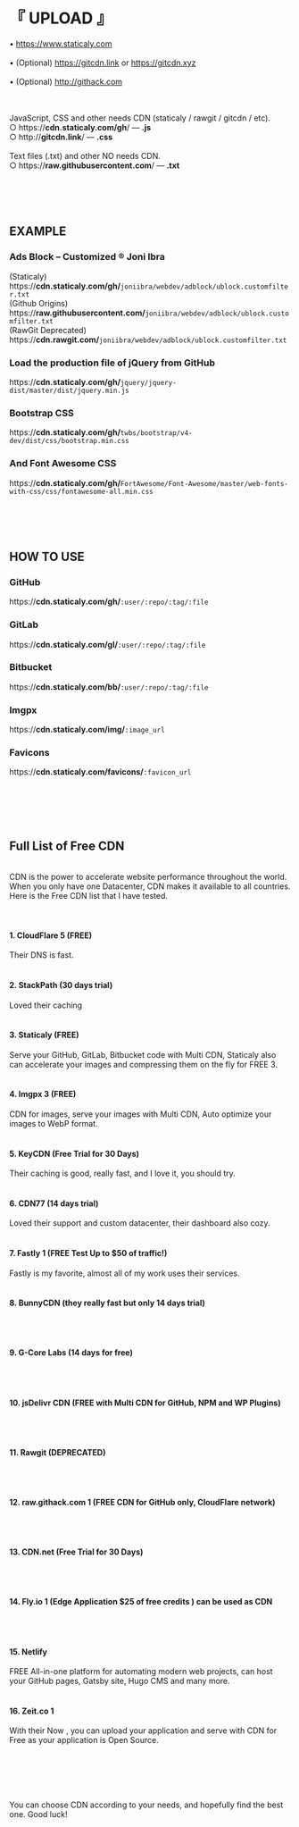 # 『 UPLOAD 』

•  https://www.staticaly.com
<br /><br />•  (Optional) https://gitcdn.link or https://gitcdn.xyz
<br /><br />•  (Optional) http://githack.com
<br /><br /><br />

JavaScript, CSS and other needs CDN (staticaly / rawgit / gitcdn / etc).
<br />
○  https://<b>cdn.staticaly.com/gh</b>/  ––  <b>.js</b>
<br />
○  http://<b>gitcdn.link</b>/  ––  <b>.css</b>
<br /><br />
Text files (.txt) and other NO needs CDN.
<br />
○  https://<b>raw.githubusercontent.com</b>/  ––  <b>.txt</b>
<br /><br /><br /><br /><br />


## EXAMPLE

### Ads Block – Customized ® Joni Ibra
(Staticaly) https://<b>cdn.staticaly.com/gh/</b><code>joniibra/webdev/adblock/ublock.customfilter.txt</code>
<br />(Github Origins) https://<b>raw.githubusercontent.com/</b><code>joniibra/webdev/adblock/ublock.customfilter.txt</code>
<br />(RawGit Deprecated) https://<b>cdn.rawgit.com/</b><code>joniibra/webdev/adblock/ublock.customfilter.txt</code>
<br />
### Load the production file of jQuery from GitHub
https://<b>cdn.staticaly.com/gh/</b><code>jquery/jquery-dist/master/dist/jquery.min.js</code>
<br />
### Bootstrap CSS
https://<b>cdn.staticaly.com/gh/</b><code>twbs/bootstrap/v4-dev/dist/css/bootstrap.min.css</code>
<br />
### And Font Awesome CSS
https://<b>cdn.staticaly.com/gh/</b><code>FortAwesome/Font-Awesome/master/web-fonts-with-css/css/fontawesome-all.min.css</code>
<br /><br /><br /><br /><br />


## HOW TO USE

### GitHub
https://<b>cdn.staticaly.com/gh/</b><code>:user/:repo/:tag/:file</code>
<br />
### GitLab
https://<b>cdn.staticaly.com/gl/</b><code>:user/:repo/:tag/:file</code>
<br />
### Bitbucket
https://<b>cdn.staticaly.com/bb/</b><code>:user/:repo/:tag/:file</code>
<br />
### Imgpx
https://<b>cdn.staticaly.com/img/</b><code>:image_url</code>
<br />
### Favicons
https://<b>cdn.staticaly.com/favicons/</b><code>:favicon_url</code>
<br /><br /><br />



<br /><br />
## Full List of Free CDN
<br />
CDN is the power to accelerate website performance throughout the world. When you only have one Datacenter, CDN makes it available to all countries. Here is the Free CDN list that I have tested.
<br /><br /><br />

#### 1. CloudFlare 5 (FREE)
Their DNS is fast.
<br /><br />

#### 2. StackPath (30 days trial)
Loved their caching
<br /><br />

#### 3. Staticaly (FREE)
Serve your GitHub, GitLab, Bitbucket code with Multi CDN, Staticaly also can accelerate your images and compressing them on the fly for FREE 3.
<br /><br />

#### 4. Imgpx 3 (FREE)
CDN for images, serve your images with Multi CDN, Auto optimize your images to WebP format.
<br /><br />

#### 5. KeyCDN (Free Trial for 30 Days)
Their caching is good, really fast, and I love it, you should try.
<br /><br />

#### 6. CDN77 (14 days trial)
Loved their support and custom datacenter, their dashboard also cozy.
<br /><br />

#### 7. Fastly 1 (FREE Test Up to $50 of traffic!)
Fastly is my favorite, almost all of my work uses their services.
<br /><br />

#### 8. BunnyCDN (they really fast but only 14 days trial)
<br /><br />

#### 9. G-Core Labs (14 days for free)
<br /><br />

#### 10. jsDelivr CDN (FREE with Multi CDN for GitHub, NPM and WP Plugins)
<br /><br />

#### 11. Rawgit (DEPRECATED)
<br /><br />

#### 12. raw.githack.com 1 (FREE CDN for GitHub only, CloudFlare network)
<br /><br />

#### 13. CDN.net (Free Trial for 30 Days)
<br /><br />

#### 14. Fly.io 1 (Edge Application $25 of free credits ) can be used as CDN
<br /><br />

#### 15. Netlify
FREE All-in-one platform for automating modern web projects, can host your GitHub pages, Gatsby site, Hugo CMS and many more.
<br /><br />

#### 16. Zeit.co 1
With their Now , you can upload your application and serve with CDN for Free as your application is Open Source.
<br /><br />
<br /><br />
<br /><br />

You can choose CDN according to your needs, and hopefully find the best one.
Good luck!
